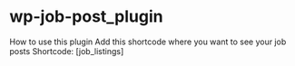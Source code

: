 # wp-job-post_plugin

How to use this plugin 
Add this shortcode where you want to see your job posts
Shortcode: [job_listings]
